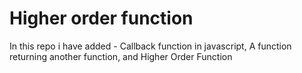 # Higher order function
In this repo i have added - Callback function in javascript, A function returning another function, and Higher Order Function
